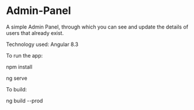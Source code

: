 # Admin-Panel

A simple Admin Panel, through which you can see and update the details of users that already exist.

Technology used: Angular 8.3

To run the app: 

npm install

ng serve

To build:

ng build --prod
